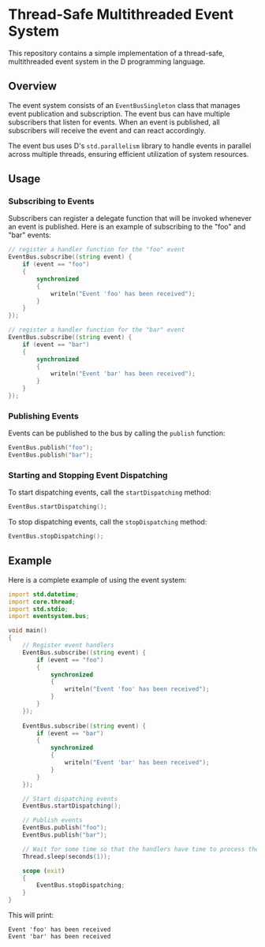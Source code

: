 # Thread-Safe Multithreaded Event System

This repository contains a simple implementation of a thread-safe, multithreaded event system in the D programming language.

## Overview

The event system consists of an `EventBusSingleton` class that manages event publication and subscription. The event bus can have multiple subscribers that listen for events. When an event is published, all subscribers will receive the event and can react accordingly.

The event bus uses D's `std.parallelism` library to handle events in parallel across multiple threads, ensuring efficient utilization of system resources.

## Usage

### Subscribing to Events

Subscribers can register a delegate function that will be invoked whenever an event is published. Here is an example of subscribing to the "foo" and "bar" events:

```d
// register a handler function for the "foo" event
EventBus.subscribe((string event) {
    if (event == "foo")
    {
        synchronized
        {
            writeln("Event 'foo' has been received");
        }
    }
});

// register a handler function for the "bar" event
EventBus.subscribe((string event) {
    if (event == "bar")
    {
        synchronized
        {
            writeln("Event 'bar' has been received");
        }
    }
});
```

### Publishing Events

Events can be published to the bus by calling the `publish` function:

```d
EventBus.publish("foo");
EventBus.publish("bar");
```

### Starting and Stopping Event Dispatching

To start dispatching events, call the `startDispatching` method:

```d
EventBus.startDispatching();
```

To stop dispatching events, call the `stopDispatching` method:

```d
EventBus.stopDispatching();
```

## Example

Here is a complete example of using the event system:

```d
import std.datetime;
import core.thread;
import std.stdio;
import eventsystem.bus;

void main()
{
    // Register event handlers
    EventBus.subscribe((string event) {
        if (event == "foo")
        {
            synchronized
            {
                writeln("Event 'foo' has been received");
            }
        }
    });
    
    EventBus.subscribe((string event) {
        if (event == "bar")
        {
            synchronized
            {
                writeln("Event 'bar' has been received");
            }
        }
    });

    // Start dispatching events
    EventBus.startDispatching();

    // Publish events
    EventBus.publish("foo");
    EventBus.publish("bar");

    // Wait for some time so that the handlers have time to process the events
    Thread.sleep(seconds(1));

    scope (exit)
    {
        EventBus.stopDispatching;
    }
}
```

This will print:

```text
Event 'foo' has been received
Event 'bar' has been received
```
